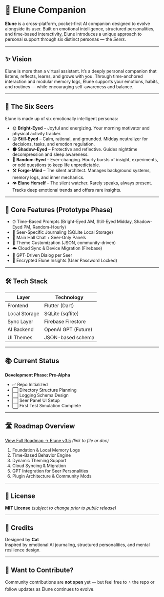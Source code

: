 # 🌙 Elune Companion

**Elune** is a cross-platform, pocket-first AI companion designed to evolve alongside its user. Built on emotional intelligence, structured personalities, and time-based interactivity, Elune introduces a unique approach to personal support through six distinct personas — the *Seers*.

---

## ✨ Vision

Elune is more than a virtual assistant. It’s a deeply personal companion that listens, reflects, learns, and grows with you. Through time-anchored interaction and modular memory logs, Elune supports your emotions, habits, and routines — while encouraging self-awareness and balance.

---

## 🔮 The Six Seers

Elune is made up of six emotionally intelligent personas:

- 🌞 **Bright-Eyed** – Joyful and energizing. Your morning motivator and physical activity tracker.
- 😐 **Still-Eyed** – Calm, rational, and grounded. Midday neutralizer for decisions, tasks, and emotion regulation.
- 🌑 **Shadow-Eyed** – Protective and reflective. Guides nighttime decompression and sleep awareness.
- 🎲 **Random-Eyed** – Ever-changing. Hourly bursts of insight, experiments, or odd questions to keep life unpredictable.
- 🛠️ **Forge-Mind** – The silent architect. Manages background systems, memory logs, and inner mechanics.
- 👁️ **Elune Herself** – The silent watcher. Rarely speaks, always present. Tracks deep emotional trends and offers rare insights.

---

## 🧩 Core Features (Prototype Phase)

- ⏰ Time-Based Prompts (Bright-Eyed AM, Still-Eyed Midday, Shadow-Eyed PM, Random-Hourly)
- 📝 Seer-Specific Journaling (SQLite Local Storage)
- 💬 Main Hall Chat + Seer-Only Panels
- 🎨 Theme Customization (JSON, community-driven)
- ☁️ Cloud Sync & Device Migration (Firebase)
- 🧠 GPT-Driven Dialog per Seer
- 🔐 Encrypted Elune Insights (User Password Locked)

---

## 🛠 Tech Stack

| Layer         | Technology          |
|---------------|---------------------|
| Frontend      | Flutter (Dart)      |
| Local Storage | SQLite (sqflite)    |
| Sync Layer    | Firebase Firestore  |
| AI Backend    | OpenAI GPT (Future) |
| UI Themes     | JSON-based schema   |

---

## 📚 Current Status

**Development Phase: Pre-Alpha**

- ✅ Repo Initialized
- ⬜ Directory Structure Planning
- ⬜ Logging Schema Design
- ⬜ Seer Panel UI Setup
- ⬜ First Test Simulation Complete

---

## 🛣 Roadmap Overview

[View Full Roadmap → Elune v3.5](#) _(link to file or doc)_

1. Foundation & Local Memory Logs  
2. Time-Based Behavior Engine  
3. Dynamic Theming Support  
4. Cloud Syncing & Migration  
5. GPT Integration for Seer Personalities  
6. Plugin Architecture & Community Mods  

---

## 🔐 License

**MIT License** _(subject to change prior to public release)_

---

## 👥 Credits

Designed by **Cat**  
Inspired by emotional AI journaling, structured personalities, and mental resilience design.

---

## 💌 Want to Contribute?

Community contributions are **not open** yet — but feel free to ⭐ the repo or follow updates as Elune continues to evolve.
